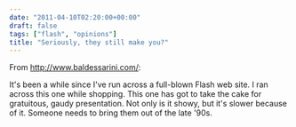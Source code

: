 ```yaml
---
date: "2011-04-10T02:20:00+00:00"
draft: false
tags: ["flash", "opinions"]
title: "Seriously, they still make you?"
---
```

From http://www.baldessarini.com/:

It's been a while since I've run across a full-blown Flash web site. I ran across this one while shopping. This one has got to take the cake for gratuitous, gaudy presentation. Not only is it showy, but it's slower because of it. Someone needs to bring them out of the late '90s.
